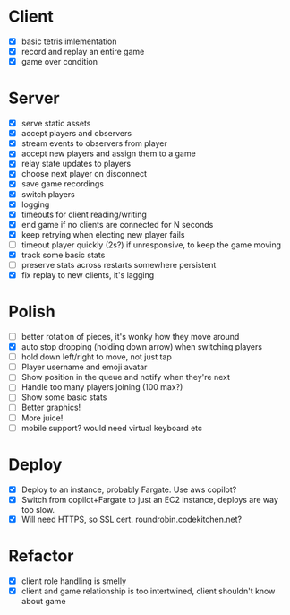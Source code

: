 # Client
- [x] basic tetris imlementation
- [x] record and replay an entire game
- [x] game over condition

# Server
- [x] serve static assets
- [x] accept players and observers
- [x] stream events to observers from player
- [x] accept new players and assign them to a game
- [x] relay state updates to players
- [x] choose next player on disconnect
- [x] save game recordings
- [x] switch players
- [x] logging
- [x] timeouts for client reading/writing
- [x] end game if no clients are connected for N seconds
- [x] keep retrying when electing new player fails
- [ ] timeout player quickly (2s?) if unresponsive, to keep the game moving
- [x] track some basic stats
- [ ] preserve stats across restarts somewhere persistent
- [x] fix replay to new clients, it's lagging

# Polish
- [ ] better rotation of pieces, it's wonky how they move around
- [x] auto stop dropping (holding down arrow) when switching players
- [ ] hold down left/right to move, not just tap
- [ ] Player username and emoji avatar
- [ ] Show position in the queue and notify when they're next
- [ ] Handle too many players joining (100 max?)
- [ ] Show some basic stats
- [ ] Better graphics!
- [ ] More juice!
- [ ] mobile support? would need virtual keyboard etc

# Deploy
- [x] Deploy to an instance, probably Fargate. Use aws copilot?
- [x] Switch from copilot+Fargate to just an EC2 instance, deploys are way too slow.
- [x] Will need HTTPS, so SSL cert. roundrobin.codekitchen.net?

# Refactor
- [x] client role handling is smelly
- [x] client and game relationship is too intertwined, client shouldn't know about game
